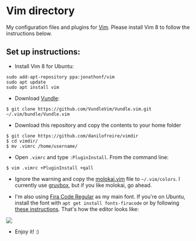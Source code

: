 # Vim directory

My configuration files and plugins for [Vim](http://en.wikipedia.org/wiki/Vim_(text_editor)). Please install Vim 8 to follow the instructions below.

## Set up instructions:

* Install Vim 8 for Ubuntu:
```
sudo add-apt-repository ppa:jonathonf/vim
sudo apt update
sudo apt install vim
```

* Download [Vundle](https://github.com/VundleVim/Vundle.vim):
```
$ git clone https://github.com/VundleVim/Vundle.vim.git ~/.vim/bundle/Vundle.vim
```

* Download this repository and copy the contents to your home folder
```
$ git clone https://github.com/danilofreire/vimdir
$ cd vimdir/
$ mv .vimrc /home/username/
```

* Open `.vimrc` and type `:PluginInstall`. From the command line:
```
$ vim .vimrc +PluginInstall +qall
```

* Ignore the warning and copy the [molokai.vim](https://raw.githubusercontent.com/danilofreire/vimdir/master/.vim/colors/molokai.vim) file to `~/.vim/colors`. I currently use [gruvbox](https://github.com/morhetz/gruvbox), but if you like molokai, go ahead.

* I'm also using [Fira Code Regular](https://github.com/tonsky/FiraCode) as my main font. If you're on Ubuntu, install the font with `apt get install fonts-firacode` or by following [these instructions](https://stevescott.ca/2016-10-20-installing-the-fira-font-in-ubuntu.html). That's how the editor looks like: 

![](https://github.com/danilofreire/vimrc/raw/master/vim.png)

* Enjoy it! :)
